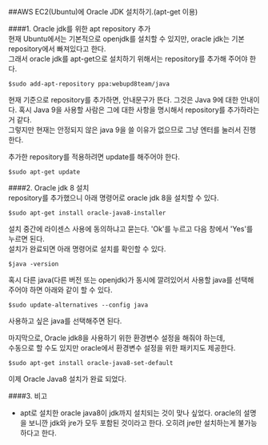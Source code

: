 ##AWS EC2(Ubuntu)에 Oracle JDK 설치하기.(apt-get 이용)

####1. Oracle jdk를 위한 apt repository 추가  
현재 Ubuntu에서는 기본적으로 openjdk를 설치할 수 있지만, oracle jdk는 기본 repository에서 빠져있다고 한다.  
그래서 oracle jdk를 apt-get으로 설치하기 위해서는 repository를 추가해 주어야 한다.  

```
$sudo add-apt-repository ppa:webupd8team/java
```

현재 기준으로 repository를 추가하면, 안내문구가 뜬다. 그것은 Java 9에 대한 안내이다. 혹시 Java 9을 사용할 사람은 그에 대한 사항을 명시해서 repository를 추가하라는 거 같다.  
그렇지만 현재는 안정되지 않은 java 9을 쓸 이유가 없으므로 그냥 엔터를 눌러서 진행한다.  

추가한 repository를 적용하려면 update를 해주어야 한다.  
```
$sudo apt-get update
```


####2. Oracle jdk 8 설치  
repository를 추가했으니 아래 명령어로 oracle jdk 8을 설치할 수 있다.  
```
$sudo apt-get install oracle-java8-installer
```

설치 중간에 라이센스 사용에 동의하냐고 묻는다. 'Ok'를 누르고 다음 창에서 'Yes'를 누르면 된다.  
설치가 완료되면 아래 명령어로 설치를 확인할 수 있다.  
```
$java -version
```

혹시 다른 java(다른 버전 또는 openjdk)가 동시에 깔려있어서 사용할 java를 선택해 주어야 하면 아래와 같이 할 수 있다.  
```
$sudo update-alternatives --config java
```
사용하고 싶은 java를 선택해주면 된다.  

마지막으로, Oracle jdk8을 사용하기 위한 환경변수 설정을 해줘야 하는데,  
수동으로 할 수도 있지만 oracle에서 환경변수 설정을 위한 패키지도 제공한다.  
```
$sudo apt-get install oracle-java8-set-default
```
이제 Oracle Java8 설치가 완료 되었다.

####3. 비고
- apt로 설치한 oracle java8이 jdk까지 설치되는 것이 맞나 싶었다. oracle의 설명을 보니깐 jdk와 jre가 모두 포함된 것이라고 한다. 오히려 jre만 설치하는게 불가능하다고 한다.
